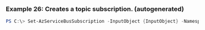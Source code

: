 
### Example 26: Creates a topic subscription. (autogenerated)
```powershell
PS C:\> Set-AzServiceBusSubscription -InputObject {InputObject} -Namespace {Namespace} -ResourceGroupName MyResourceGroup -Topic {Topic}


